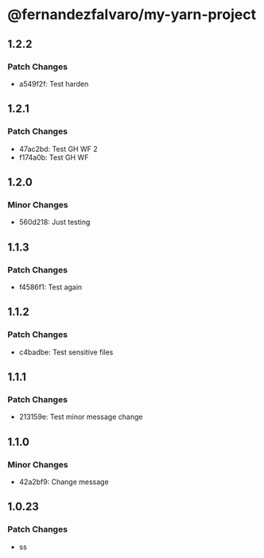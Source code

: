 # @fernandezfalvaro/my-yarn-project

## 1.2.2

### Patch Changes

- a549f2f: Test harden

## 1.2.1

### Patch Changes

- 47ac2bd: Test GH WF 2
- f174a0b: Test GH WF

## 1.2.0

### Minor Changes

- 560d218: Just testing

## 1.1.3

### Patch Changes

- f4586f1: Test again

## 1.1.2

### Patch Changes

- c4badbe: Test sensitive files

## 1.1.1

### Patch Changes

- 213159e: Test minor message change

## 1.1.0

### Minor Changes

- 42a2bf9: Change message

## 1.0.23

### Patch Changes

- ss

